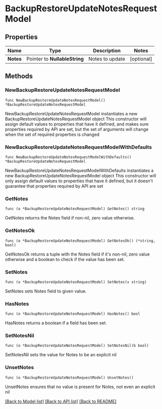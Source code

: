 # BackupRestoreUpdateNotesRequestModel

## Properties

Name | Type | Description | Notes
------------ | ------------- | ------------- | -------------
**Notes** | Pointer to **NullableString** | Notes to update | [optional] 

## Methods

### NewBackupRestoreUpdateNotesRequestModel

`func NewBackupRestoreUpdateNotesRequestModel() *BackupRestoreUpdateNotesRequestModel`

NewBackupRestoreUpdateNotesRequestModel instantiates a new BackupRestoreUpdateNotesRequestModel object
This constructor will assign default values to properties that have it defined,
and makes sure properties required by API are set, but the set of arguments
will change when the set of required properties is changed

### NewBackupRestoreUpdateNotesRequestModelWithDefaults

`func NewBackupRestoreUpdateNotesRequestModelWithDefaults() *BackupRestoreUpdateNotesRequestModel`

NewBackupRestoreUpdateNotesRequestModelWithDefaults instantiates a new BackupRestoreUpdateNotesRequestModel object
This constructor will only assign default values to properties that have it defined,
but it doesn't guarantee that properties required by API are set

### GetNotes

`func (o *BackupRestoreUpdateNotesRequestModel) GetNotes() string`

GetNotes returns the Notes field if non-nil, zero value otherwise.

### GetNotesOk

`func (o *BackupRestoreUpdateNotesRequestModel) GetNotesOk() (*string, bool)`

GetNotesOk returns a tuple with the Notes field if it's non-nil, zero value otherwise
and a boolean to check if the value has been set.

### SetNotes

`func (o *BackupRestoreUpdateNotesRequestModel) SetNotes(v string)`

SetNotes sets Notes field to given value.

### HasNotes

`func (o *BackupRestoreUpdateNotesRequestModel) HasNotes() bool`

HasNotes returns a boolean if a field has been set.

### SetNotesNil

`func (o *BackupRestoreUpdateNotesRequestModel) SetNotesNil(b bool)`

 SetNotesNil sets the value for Notes to be an explicit nil

### UnsetNotes
`func (o *BackupRestoreUpdateNotesRequestModel) UnsetNotes()`

UnsetNotes ensures that no value is present for Notes, not even an explicit nil

[[Back to Model list]](../README.md#documentation-for-models) [[Back to API list]](../README.md#documentation-for-api-endpoints) [[Back to README]](../README.md)


